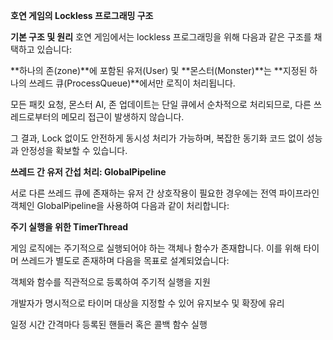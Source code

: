 **호연 게임의 Lockless 프로그래밍 구조**

**기본 구조 및 원리**
호연 게임에서는 lockless 프로그래밍을 위해 다음과 같은 구조를 채택하고 있습니다:

**하나의 존(zone)**에 포함된 유저(User) 및 **몬스터(Monster)**는 **지정된 하나의 쓰레드 큐(ProcessQueue)**에서만 로직이 처리됩니다.

모든 패킷 요청, 몬스터 AI, 존 업데이트는 단일 큐에서 순차적으로 처리되므로,
다른 쓰레드로부터의 메모리 접근이 발생하지 않습니다.

그 결과, Lock 없이도 안전하게 동시성 처리가 가능하며, 복잡한 동기화 코드 없이 성능과 안정성을 확보할 수 있습니다.

**쓰레드 간 유저 간섭 처리: GlobalPipeline**

서로 다른 쓰레드 큐에 존재하는 유저 간 상호작용이 필요한 경우에는
전역 파이프라인 객체인 GlobalPipeline을 사용하여 다음과 같이 처리합니다:

**주기 실행을 위한 TimerThread**

게임 로직에는 주기적으로 실행되어야 하는 객체나 함수가 존재합니다.
이를 위해 타이머 쓰레드가 별도로 존재하며 다음을 목표로 설계되었습니다:

객체와 함수를 직관적으로 등록하여 주기적 실행을 지원

개발자가 명시적으로 타이머 대상을 지정할 수 있어 유지보수 및 확장에 유리

일정 시간 간격마다 등록된 핸들러 혹은 콜백 함수 실행

